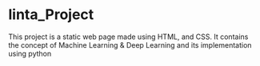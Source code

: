 # linta_Project


This project is a static web page made using HTML, and CSS. It contains the concept of Machine Learning & Deep Learning and its implementation using python
